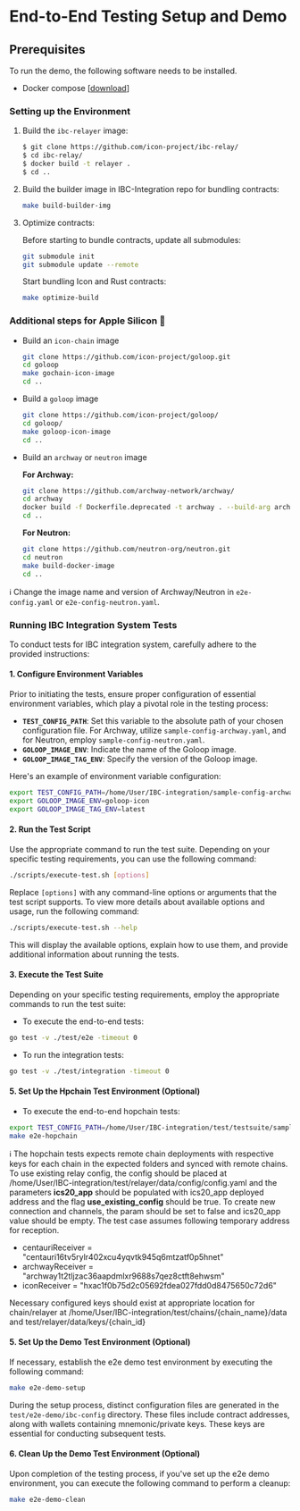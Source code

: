 # End-to-End Testing Setup and Demo

## Prerequisites

To run the demo, the following software needs to be installed.

* Docker compose \[[download](https://docs.docker.com/compose/install/)\]

### Setting up the Environment

1. Build the `ibc-relayer` image:

   ```bash
   $ git clone https://github.com/icon-project/ibc-relay/
   $ cd ibc-relay/
   $ docker build -t relayer .
   $ cd ..
   ```

2. Build the builder image in IBC-Integration repo for bundling contracts:

   ```bash
   make build-builder-img
   ```

3. Optimize contracts:

   Before starting to bundle contracts, update all submodules:

   ```bash
   git submodule init
   git submodule update --remote
   ```

   Start bundling Icon and Rust contracts:

   ```bash
   make optimize-build
   ```

### Additional steps for Apple Silicon 

* Build an `icon-chain` image

   ```bash
   git clone https://github.com/icon-project/goloop.git
   cd goloop
   make gochain-icon-image  
   cd .. 
   ``` 

* Build a `goloop` image

   ```bash
   git clone https://github.com/icon-project/goloop/
   cd goloop/ 
   make goloop-icon-image
   cd ..
   ```

* Build an `archway` or `neutron` image

  **For Archway:**

   ```bash
   git clone https://github.com/archway-network/archway/
   cd archway
   docker build -f Dockerfile.deprecated -t archway . --build-arg arch=aarch64
   cd ..
   ```

  **For Neutron:**

   ```bash
   git clone https://github.com/neutron-org/neutron.git
   cd neutron
   make build-docker-image
   cd ..
   ```

ℹ️ Change the image name and version of Archway/Neutron in `e2e-config.yaml` or `e2e-config-neutron.yaml`.

### Running IBC Integration System Tests

To conduct tests for IBC integration system, carefully adhere to the provided instructions:

#### 1. Configure Environment Variables

Prior to initiating the tests, ensure proper configuration of essential environment variables, which play a pivotal role in the testing process:

- **`TEST_CONFIG_PATH`**: Set this variable to the absolute path of your chosen configuration file. For Archway, utilize `sample-config-archway.yaml`, and for Neutron, employ `sample-config-neutron.yaml`.
- **`GOLOOP_IMAGE_ENV`**: Indicate the name of the Goloop image.
- **`GOLOOP_IMAGE_TAG_ENV`**: Specify the version of the Goloop image.

Here's an example of environment variable configuration:

```bash
export TEST_CONFIG_PATH=/home/User/IBC-integration/sample-config-archway.yaml
export GOLOOP_IMAGE_ENV=goloop-icon
export GOLOOP_IMAGE_TAG_ENV=latest
```

#### 2. Run the Test Script

Use the appropriate command to run the test suite. Depending on your specific testing requirements, you can use the following command:

```bash
./scripts/execute-test.sh [options]
```

Replace `[options]` with any command-line options or arguments that the test script supports. To view more details about available options and usage, run the following command:

```bash
./scripts/execute-test.sh --help
```

This will display the available options, explain how to use them, and provide additional information about running the tests.


#### 3. Execute the Test Suite

Depending on your specific testing requirements, employ the appropriate commands to run the test suite:


- To execute the end-to-end tests:
```bash
go test -v ./test/e2e -timeout 0
```

- To run the integration tests:
```bash
go test -v ./test/integration -timeout 0
```

#### 5. Set Up the Hpchain Test Environment (Optional)
- To execute the end-to-end hopchain tests:
```bash
export TEST_CONFIG_PATH=/home/User/IBC-integration/test/testsuite/sample-config-ics20.yaml;
make e2e-hopchain
```
ℹ️ The hopchain tests expects remote chain deployments with respective keys for each chain in the expected folders and synced with remote chains. To use existing relay config, the config should be placed at /home/User/IBC-integration/test/relayer/data/config/config.yaml and the parameters **ics20_app** should be populated with ics20_app deployed address and the flag **use_existing_config** should be true. To create new connection and channels, the param should be set to false and ics20_app value should be empty. The test case assumes following temporary address for reception. 
- centauriReceiver = "centauri16tv5rylr402xcu4yqvtk945q6mtzatf0p5hnet"
- archwayReceiver = "archway1t2tljzac36aapdmlxr9688s7qez8ctft8ehwsm"
- iconReceiver = "hxac1f0b75d2c05692fdea027fdd0d8475650c72d6"

Necessary configured keys should exist at appropriate location for chain/relayer at /home/User/IBC-integration/test/chains/{chain_name}/data and test/relayer/data/keys/{chain_id}


#### 5. Set Up the Demo Test Environment (Optional)

If necessary, establish the e2e demo test environment by executing the following command:

```bash
make e2e-demo-setup
```

During the setup process, distinct configuration files are generated in the `test/e2e-demo/ibc-config` directory. These files include contract addresses, along with wallets containing mnemonic/private keys. These keys are essential for conducting subsequent tests.

#### 6. Clean Up the Demo Test Environment (Optional)

Upon completion of the testing process, if you've set up the e2e demo environment, you can execute the following command to perform a cleanup:

```bash
make e2e-demo-clean
```